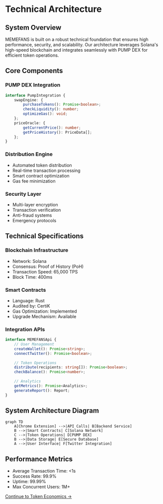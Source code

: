 # Technical Architecture

## System Overview

MEMEFANS is built on a robust technical foundation that ensures high performance, security, and scalability. Our architecture leverages Solana's high-speed blockchain and integrates seamlessly with PUMP DEX for efficient token operations.

## Core Components

### PUMP DEX Integration
```typescript
interface PumpIntegration {
    swapEngine: {
        purchaseTokens(): Promise<boolean>;
        checkLiquidity(): number;
        optimizeGas(): void;
    };
    priceOracle: {
        getCurrentPrice(): number;
        getPriceHistory(): PriceData[];
    };
}
```

### Distribution Engine
- Automated token distribution
- Real-time transaction processing
- Smart contract optimization
- Gas fee minimization

### Security Layer
- Multi-layer encryption
- Transaction verification
- Anti-fraud systems
- Emergency protocols

## Technical Specifications

### Blockchain Infrastructure
- Network: Solana
- Consensus: Proof of History (PoH)
- Transaction Speed: 65,000 TPS
- Block Time: 400ms

### Smart Contracts
- Language: Rust
- Audited by: CertiK
- Gas Optimization: Implemented
- Upgrade Mechanism: Available

### Integration APIs
```typescript
interface MEMEFANSApi {
    // User Management
    createWallet(): Promise<string>;
    connectTwitter(): Promise<boolean>;
    
    // Token Operations
    distribute(recipients: string[]): Promise<boolean>;
    checkBalance(): Promise<number>;
    
    // Analytics
    getMetrics(): Promise<Analytics>;
    generateReport(): Report;
}
```

## System Architecture Diagram
```mermaid
graph TD
    A[Chrome Extension] -->|API Calls| B[Backend Service]
    B -->|Smart Contracts| C[Solana Network]
    C -->|Token Operations| D[PUMP DEX]
    B -->|Data Storage| E[Secure Database]
    A -->|User Interface| F[Twitter Integration]
```

## Performance Metrics
- Average Transaction Time: <1s
- Success Rate: 99.9%
- Uptime: 99.99%
- Max Concurrent Users: 1M+

[Continue to Token Economics →](token-economics.md)
